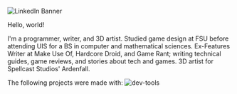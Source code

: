 ![LinkedIn Banner](https://github.com/Nico-Posateri/nico-posateri/assets/141705409/998e25d5-8ff9-4dc8-85bd-807237237468)

Hello, world!

I'm a programmer, writer, and 3D artist. Studied game design at FSU before attending UIS for a BS in computer and mathematical sciences. Ex-Features Writer at Make Use Of, Hardcore Droid, and Game Rant; writing technical guides, game reviews, and stories about tech and games. 3D artist for Spellcast Studios' Ardenfall.

The following projects were made with:
![dev-tools](https://github.com/Nico-Posateri/nico-posateri/assets/141705409/be15a6bc-0b68-40ea-8e13-4ea10129bc1b)
